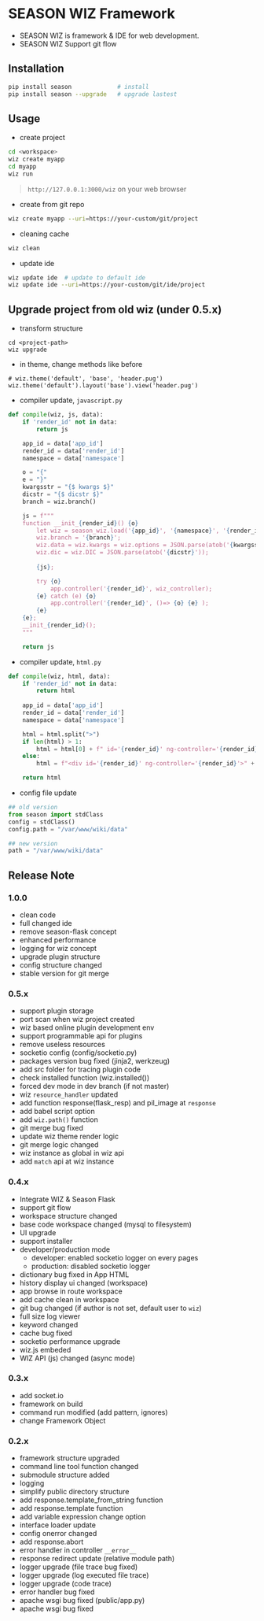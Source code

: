 # SEASON WIZ Framework

- SEASON WIZ is framework & IDE for web development.
- SEASON WIZ Support git flow


## Installation

```bash
pip install season             # install
pip install season --upgrade   # upgrade lastest
```


## Usage

- create project

```bash
cd <workspace>
wiz create myapp
cd myapp
wiz run
```

> `http://127.0.0.1:3000/wiz` on your web browser

- create from git repo

```bash
wiz create myapp --uri=https://your-custom/git/project
```

- cleaning cache

```bash
wiz clean
```

- update ide

```bash
wiz update ide  # update to default ide
wiz update ide --uri=https://your-custom/git/ide/project
```


## Upgrade project from old wiz (under 0.5.x)

- transform structure

```
cd <project-path>
wiz upgrade
```

- in theme, change methods like before

```
# wiz.theme('default', 'base', 'header.pug')
wiz.theme('default').layout('base').view('header.pug')
```

- compiler update, `javascript.py` 

```python
def compile(wiz, js, data):
    if 'render_id' not in data:
        return js

    app_id = data['app_id']
    render_id = data['render_id']
    namespace = data['namespace']

    o = "{"
    e = "}"
    kwargsstr = "{$ kwargs $}"
    dicstr = "{$ dicstr $}"
    branch = wiz.branch()

    js = f"""
    function __init_{render_id}() {o}
        let wiz = season_wiz.load('{app_id}', '{namespace}', '{render_id}');
        wiz.branch = '{branch}';
        wiz.data = wiz.kwargs = wiz.options = JSON.parse(atob('{kwargsstr}'));
        wiz.dic = wiz.DIC = JSON.parse(atob('{dicstr}'));
        
        {js};

        try {o}
            app.controller('{render_id}', wiz_controller); 
        {e} catch (e) {o} 
            app.controller('{render_id}', ()=> {o} {e} ); 
        {e} 
    {e}; 
    __init_{render_id}();
    """

    return js
```

- compiler update, `html.py`

```python
def compile(wiz, html, data):
    if 'render_id' not in data:
        return html
        
    app_id = data['app_id']
    render_id = data['render_id']
    namespace = data['namespace']

    html = html.split(">")
    if len(html) > 1:
        html = html[0] + f" id='{render_id}' ng-controller='{render_id}'>" + ">".join(html[1:])
    else:
        html = f"<div id='{render_id}' ng-controller='{render_id}'>" + ">".join(html) + "</div>"

    return html
```

- config file update

```python
## old version
from season import stdClass
config = stdClass()
config.path = "/var/www/wiki/data"

## new version
path = "/var/www/wiki/data"
```


## Release Note

### 1.0.0

- clean code
- full changed ide
- remove season-flask concept
- enhanced performance
- logging for wiz concept
- upgrade plugin structure
- config structure changed
- stable version for git merge

### 0.5.x

- support plugin storage
- port scan when wiz project created
- wiz based online plugin development env
- support programmable api for plugins
- remove useless resources
- socketio config (config/socketio.py)
- packages version bug fixed (jinja2, werkzeug)
- add src folder for tracing plugin code
- check installed function (wiz.installed())
- forced dev mode in dev branch (if not master)
- wiz `resource_handler` updated
- add function response(flask_resp) and pil_image at `response`
- add babel script option
- add `wiz.path()` function
- git merge bug fixed
- update wiz theme render logic
- git merge logic changed
- wiz instance as global in wiz api
- add `match` api at wiz instance

### 0.4.x

- Integrate WIZ & Season Flask
- support git flow
- workspace structure changed
- base code workspace changed (mysql to filesystem)
- UI upgrade
- support installer
- developer/production mode
    - developer: enabled socketio logger on every pages
    - production: disabled socketio logger
- dictionary bug fixed in App HTML
- history display ui changed (workspace)
- app browse in route workspace
- add cache clean in workspace
- git bug changed (if author is not set, default user to `wiz`)
- full size log viewer
- keyword changed
- cache bug fixed
- socketio performance upgrade 
- wiz.js embeded
- WIZ API (js) changed (async mode)

### 0.3.x

- add socket.io 
- framework on build
- command run modified (add pattern, ignores)
- change Framework Object

### 0.2.x

- framework structure upgraded
- command line tool function changed
- submodule structure added
- logging 
- simplify public directory structure
- add response.template_from_string function
- add response.template function
- add variable expression change option
- interface loader update
- config onerror changed 
- add response.abort
- error handler in controller `__error__`
- response redirect update (relative module path)
- logger upgrade (file trace bug fixed)
- logger upgrade (log executed file trace)
- logger upgrade (code trace)
- error handler bug fixed
- apache wsgi bug fixed (public/app.py)
- apache wsgi bug fixed

